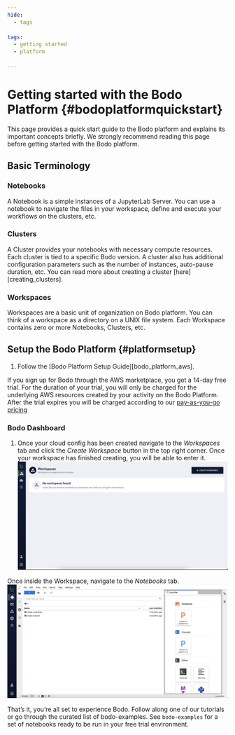```yaml
---
hide:
  - tags

tags:
  - getting started
  - platform

---
```


# Getting started with the Bodo Platform {#bodoplatformquickstart}


This page provides a quick start guide to the Bodo platform and explains its
important concepts briefly. We strongly recommend reading this page
before getting started with the Bodo platform.

## Basic Terminology

###  **Notebooks**

  A Notebook is a simple instances of a JupyterLab Server. You can use
  a notebook to navigate the files in your workspace, define and execute
  your workflows on the clusters, etc.


### **Clusters**

  A Cluster provides your notebooks with necessary compute resources.
  Each cluster is tied to a specific Bodo version. A cluster also has
  additional configuration parameters such as the number of instances,
  auto-pause duration, etc. You can read more about creating a cluster [here][creating_clusters].

### **Workspaces**

  Workspaces are a basic unit of organization on Bodo platform. You can
  think of a workspace as a directory on a UNIX file system. Each Workspace
  contains zero or more Notebooks, Clusters, etc.


##  Setup the Bodo Platform {#platformsetup}

1. Follow the [Bodo Platform Setup Guide][bodo_platform_aws].

If you sign up for Bodo through the AWS marketplace, you get a 14-day free trial. For the duration of your trial, you will only be charged for the underlying AWS resources created by your
    activity on the Bodo Platform. After the trial expires you will be charged according to our [pay-as-you-go pricing](https://www.bodo.ai/pricing)


### Bodo Dashboard

1. Once your cloud config has been created navigate to the *Workspaces* tab and click the *Create Workspace* button in the
 top right corner. Once your workspace has finished creating, you will be able to enter it.
 ![Dashboard view](../quick_start_screenshots/dashboard.png#center)

  Once inside the Workspace, navigate to the *Notebooks* tab.
   ![Notebook view](../quick_start_screenshots/notebook.png#center)


That’s it, you’re all set to experience Bodo. Follow along one of our tutorials or go through the curated list of bodo-examples.
 See `bodo-examples` for a set of notebooks ready to be run in your free trial environment.
